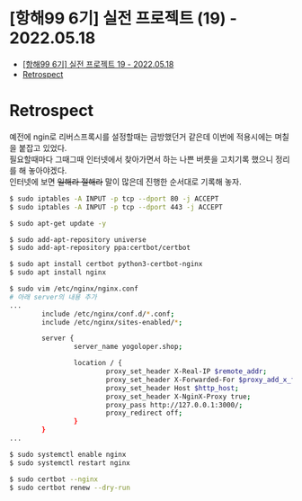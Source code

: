 # [항해99 6기] 실전 프로젝트 (19) - 2022.05.18

<!-- TOC -->

- [[항해99 6기] 실전 프로젝트 19 - 2022.05.18](#%ED%95%AD%ED%95%B499-6%EA%B8%B0-%EC%8B%A4%EC%A0%84-%ED%94%84%EB%A1%9C%EC%A0%9D%ED%8A%B8-19---20220518)
- [Retrospect](#retrospect)

<!-- /TOC -->

# Retrospect
예전에 ngin로 리버스프록시를 설정할때는 금방했던거 같은데 이번에 적용시에는 며칠을 붙잡고 있었다.  
필요할때마다 그때그때 인터넷에서 찾아가면서 하는 나쁜 버릇을 고치기록 했으니 정리를 해 놓아야겠다.  
인터넷에 보면 ~~일해라 절해라~~ 말이 많은데 진행한 순서대로 기록해 놓자.

``` bash
$ sudo iptables -A INPUT -p tcp --dport 80 -j ACCEPT
$ sudo iptables -A INPUT -p tcp --dport 443 -j ACCEPT

$ sudo apt-get update -y

$ sudo add-apt-repository universe
$ sudo add-apt-repository ppa:certbot/certbot

$ sudo apt install certbot python3-certbot-nginx
$ sudo apt install nginx

$ sudo vim /etc/nginx/nginx.conf
# 아래 server의 내용 추가
...
        include /etc/nginx/conf.d/*.conf;
        include /etc/nginx/sites-enabled/*;

        server {
                server_name yogoloper.shop;

                location / {
                        proxy_set_header X-Real-IP $remote_addr;
                        proxy_set_header X-Forwarded-For $proxy_add_x_forwarded_for;
                        proxy_set_header Host $http_host;
                        proxy_set_header X-NginX-Proxy true;
                        proxy_pass http://127.0.0.1:3000/;
                        proxy_redirect off;
                }
        }
...

$ sudo systemctl enable nginx
$ sudo systemctl restart nginx

$ sudo certbot --nginx
$ sudo certbot renew --dry-run
```